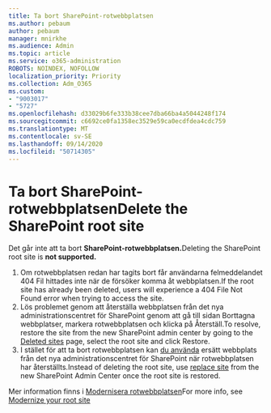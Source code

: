 ```yaml
---
title: Ta bort SharePoint-rotwebbplatsen
ms.author: pebaum
author: pebaum
manager: mnirkhe
ms.audience: Admin
ms.topic: article
ms.service: o365-administration
ROBOTS: NOINDEX, NOFOLLOW
localization_priority: Priority
ms.collection: Adm_O365
ms.custom:
- "9003017"
- "5727"
ms.openlocfilehash: d33029b6fe333b38cee7dba66ba4a5044248f174
ms.sourcegitcommit: c6692ce0fa1358ec3529e59ca0ecdfdea4cdc759
ms.translationtype: MT
ms.contentlocale: sv-SE
ms.lasthandoff: 09/14/2020
ms.locfileid: "50714305"
---
```

# <a name="delete-the-sharepoint-root-site"></a><span data-ttu-id="009a0-102">Ta bort SharePoint-rotwebbplatsen</span><span class="sxs-lookup"><span data-stu-id="009a0-102">Delete the SharePoint root site</span></span>

<span data-ttu-id="009a0-103">Det går inte att ta bort  **SharePoint-rotwebbplatsen.**</span><span class="sxs-lookup"><span data-stu-id="009a0-103">Deleting the SharePoint root site is  **not supported.**</span></span>

1.  <span data-ttu-id="009a0-104">Om rotwebbplatsen redan har tagits bort får användarna felmeddelandet 404 Fil hittades inte när de försöker komma åt webbplatsen.</span><span class="sxs-lookup"><span data-stu-id="009a0-104">If the root site has already been deleted, users will experience a  404 File Not Found  error when trying to access the site.</span></span>
2.  <span data-ttu-id="009a0-105">Lös problemet genom att återställa webbplatsen från det nya [](https://admin.microsoft.com/sharepoint?page=recycleBin&modern=true) administrationscentret för SharePoint genom att gå till sidan Borttagna webbplatser, markera rotwebbplatsen och klicka på Återställ.</span><span class="sxs-lookup"><span data-stu-id="009a0-105">To resolve, restore the site  from the new SharePoint admin center by going to the  [Deleted sites](https://admin.microsoft.com/sharepoint?page=recycleBin&modern=true)  page, select the root site and click  Restore.</span></span>
3.  <span data-ttu-id="009a0-106">I stället för att ta bort rotwebbplatsen kan [du använda](https://docs.microsoft.com/sharepoint/modern-root-site#replace-your-root-site)  ersätt webbplats från det nya administrationscentret för SharePoint när rotwebbplatsen har återställts.</span><span class="sxs-lookup"><span data-stu-id="009a0-106">Instead of deleting the root site, use [replace site](https://docs.microsoft.com/sharepoint/modern-root-site#replace-your-root-site)  from the new SharePoint Admin Center once the root site is restored.</span></span>

<span data-ttu-id="009a0-107">Mer information finns i [Modernisera rotwebbplatsen](https://docs.microsoft.com/sharepoint/modern-root-site)</span><span class="sxs-lookup"><span data-stu-id="009a0-107">For more info, see [Modernize your root site](https://docs.microsoft.com/sharepoint/modern-root-site)</span></span>